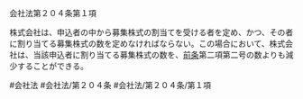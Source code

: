 会社法第２０４条第１項

株式会社は、申込者の中から募集株式の割当てを受ける者を定め、かつ、その者に割り当てる募集株式の数を定めなければならない。この場合において、株式会社は、当該申込者に割り当てる募集株式の数を、[前条](会社法＿＿＿＿第２０３条第１項)第二項第二号の数よりも減少することができる。

#会社法
#会社法/第２０４条
#会社法/第２０４条/第１項
